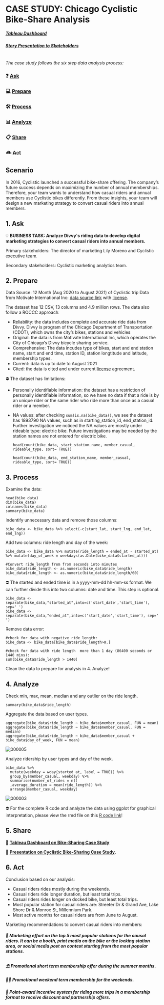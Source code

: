 # CASE STUDY: Chicago Cyclistic Bike-Share Analysis

##### [Tableau Dashboard](https://public.tableau.com/views/CyclisticDashboard_16605362010570/Overwiew?:language=en-GB&:display_count=n&:origin=viz_share_link)

##### [Story Presentation to Skateholders](https://docs.google.com/presentation/d/1g8juyo4BOKv3xTOkLcHLwyl1-PDP1q-A/edit?usp=sharing&ouid=110324466169276418217&rtpof=true&sd=true)

#

_The case study follows the six step data analysis process:_

###  ❓ [Ask](#1-ask)
### 💻 [Prepare](#2-prepare)
### 🛠  [Process](#3-process)
### 📊 [Analyze](#4-analyze)
### 📋 [Share](#5-share)
### 🚲 [Act](#6-act)

## Scenario
In 2016, Cyclistic launched a successful bike-share offering. The company’s future success depends on maximizing the number of annual memberships. Therefore, your team wants to understand how casual riders and annual members use Cyclistic bikes differently. From these insights, your team will design a new marketing strategy to convert casual riders into annual members.

## 1. Ask
💡 **BUSINESS TASK: Analyze Divvy's riding data to develop digital marketing strategies to convert casual riders into annual members.**

Primary stakeholders: The director of marketing Lily Moreno and Cyclistic executive team.

Secondary stakeholders: Cyclistic marketing analytics team.

## 2. Prepare 
Data Source: 12 Month (Aug 2020 to August 2021) of Cyclistic trip Data from Motivate International Inc: [data source link](https://divvy-tripdata.s3.amazonaws.com/index.html) with [license](https://www.divvybikes.com/data-license-agreement).

The dataset has 12 CSV, 13 columns and 4.9 million rows. The data also follow a ROCCC approach:

- Reliability: the data includes complete and accurate ride data from Divvy. Divvy is program of the Chicago Department of Transportation (CDOT), which owns the city’s bikes, stations and vehicles
- Original: the data is from Motivate International Inc, which operates the City of Chicago’s Divvy bicycle sharing service.
- Comprehensive: The data incudes type of bikes, start and end station name, start and end time, station ID, station longtitude and latitude, membership types.
- Current: data is up to date to August 2021
- Cited: the data is cited and under current [license](https://www.divvybikes.com/data-license-agreement) agreement.

⛔ The dataset has limitations:

- Personally identifiable information: the dataset has a restriction of personally identifiable information, so we have no data if that a ride is by an unique rider or the same rider who ride more than once as a casual rider or a member. 
- NA values: after checking `sum(is.na(bike_data))`, we see the dataset has 1893790 NA values, such as in starting_station_id, end_station_id. Further investigation we noticed the NA values are mostly under rideable type: electric bike. Future investigations may be needed by the station names are not entered for electric bike. 

  ```
  head(count(bike_data, start_station_name, member_casual,  rideable_type, sort= TRUE))
  
  head(count(bike_data, end_station_name, member_casual,  rideable_type, sort= TRUE))
  ```

## 3. Process

Examine the data:

```
head(bike_data)
dim(bike_data)
colnames(bike_data)
summary(bike_data)
```

Indentify unnecessary data and remove those columns:

```
bike_data <- bike_data %>% select(-c(start_lat, start_lng, end_lat, end_lng))
```

Add two columns: ride length and day of the week:
```
bike_data <- bike_data %>% mutate(ride_length = ended_at - started_at) %>% mutate(day_of_week = weekdays(as.Date(bike_data$started_at)))

#Convert ride_length from from seconds into minutes
bike_data$ride_length <- as.numeric(bike_data$ride_length)
bike_data$ride_length <- as.numeric(bike_data$ride_length/60)
```

⛔ The started and ended time is in a yyyy-mm-dd hh-mm-ss format. We can further divide this into two columns: date and time. This step is optional.
```
bike_data <- separate(bike_data,"started_at",into=c('start_date','start_time'), sep=' ')
bike_data <- separate(bike_data,"ended_at",into=c('start_date','start_time'), sep=' ')
```

Remove data error:

```
#check for data with negative ride length:
bike_data <- bike_data[bike_data$ride_length>0,]

#check for data with ride length  more than 1 day (86400 seconds or 1440 mins):
sum(bike_data$ride_length > 1440)
```

Clean the data to prepare for analysis in 4. Analyze!

## 4. Analyze


Check min, max, mean, median and any outlier on the ride length. 

```
summary(bike_data$ride_length)
```

Aggregate the data based on user types.
```
aggregate(bike_data$ride_length ~ bike_data$member_casual, FUN = mean)
aggregate(bike_data$ride_length ~ bike_data$member_casual, FUN = median)
aggregate(bike_data$ride_length ~ bike_data$member_casual + bike_data$day_of_week, FUN = mean)
```
![000005](https://user-images.githubusercontent.com/62857660/135518463-b62936bd-ae6a-479d-9613-412ef341bfca.png)



Analyze ridership by user types and day of the week.
```
bike_data %>% 
  mutate(weekday = wday(started_at, label = TRUE)) %>%  
  group_by(member_casual, weekday) %>%  
  summarise(number_of_rides = n()							
  ,average_duration = mean(ride_length)) %>% 		
  arrange(member_casual, weekday)								
 ```
 ![000003](https://user-images.githubusercontent.com/62857660/135518560-3169ab87-8a83-41d3-aad2-136483a6d188.png)

 
 ⛔ For the complete R code and analyze the data using ggplot for graphical interpretation, please view the rmd file on this [R code link](https://github.com/lufthik21/Cyclistic---Data-Analytics-Portfolio/blob/main/Cyclist-Data-Analysis-Google-Capstone.Rmd)!
 

## 5. Share 
🎨 **[Tableau Dashboard on Bike-Sharing Case Study](https://public.tableau.com/views/CyclisticDashboard_16605362010570/Overwiew?:language=en-GB&:display_count=n&:origin=viz_share_link)**


🎨 **[Presentation on Cyclistic Bike-Sharing Case Study](https://docs.google.com/presentation/d/1g8juyo4BOKv3xTOkLcHLwyl1-PDP1q-A/edit?usp=sharing&ouid=110324466169276418217&rtpof=true&sd=true).**




## 6. Act
Conclusion based on our analysis:
- Casual riders rides mostly during the weekends.
- Casual riders ride longer duration, but least total trips. 
- Casual riders rides longer on docked bike, but least total trips.
- Most popular station for casual riders are: Streeter Dr & Grand Ave, Lake Shore Dr & Monroe St, Millennium Park.
- Most active months for casual riders are from June to August.

Marketing recommendations to convert casual riders into members:

##### 🚩  Marketing effort on the top 5 most popular stations for the causal riders. It can be a booth, print media on the bike or the locking station area, or social media post on contest starting from the most popular stations. 

##### ⛱  Promotional short term membership offer during the summer months.

##### 🚴‍♂️ Promotional weekend term membership for the weekends.

##### 🎁 Point-award incentive system for riding more trips in a membership format to receive discount and partnership offers. 
